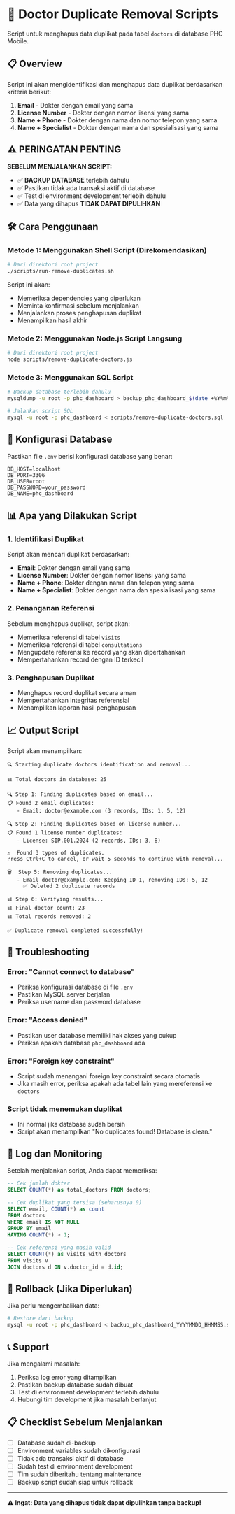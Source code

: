 # 🏥 Doctor Duplicate Removal Scripts

Script untuk menghapus data duplikat pada tabel `doctors` di database PHC Mobile.

## 📋 Overview

Script ini akan mengidentifikasi dan menghapus data duplikat berdasarkan kriteria berikut:
1. **Email** - Dokter dengan email yang sama
2. **License Number** - Dokter dengan nomor lisensi yang sama
3. **Name + Phone** - Dokter dengan nama dan nomor telepon yang sama
4. **Name + Specialist** - Dokter dengan nama dan spesialisasi yang sama

## ⚠️ PERINGATAN PENTING

**SEBELUM MENJALANKAN SCRIPT:**
- ✅ **BACKUP DATABASE** terlebih dahulu
- ✅ Pastikan tidak ada transaksi aktif di database
- ✅ Test di environment development terlebih dahulu
- ✅ Data yang dihapus **TIDAK DAPAT DIPULIHKAN**

## 🛠️ Cara Penggunaan

### Metode 1: Menggunakan Shell Script (Direkomendasikan)

```bash
# Dari direktori root project
./scripts/run-remove-duplicates.sh
```

Script ini akan:
- Memeriksa dependencies yang diperlukan
- Meminta konfirmasi sebelum menjalankan
- Menjalankan proses penghapusan duplikat
- Menampilkan hasil akhir

### Metode 2: Menggunakan Node.js Script Langsung

```bash
# Dari direktori root project
node scripts/remove-duplicate-doctors.js
```

### Metode 3: Menggunakan SQL Script

```bash
# Backup database terlebih dahulu
mysqldump -u root -p phc_dashboard > backup_phc_dashboard_$(date +%Y%m%d_%H%M%S).sql

# Jalankan script SQL
mysql -u root -p phc_dashboard < scripts/remove-duplicate-doctors.sql
```

## 🔧 Konfigurasi Database

Pastikan file `.env` berisi konfigurasi database yang benar:

```env
DB_HOST=localhost
DB_PORT=3306
DB_USER=root
DB_PASSWORD=your_password
DB_NAME=phc_dashboard
```

## 📊 Apa yang Dilakukan Script

### 1. Identifikasi Duplikat
Script akan mencari duplikat berdasarkan:
- **Email**: Dokter dengan email yang sama
- **License Number**: Dokter dengan nomor lisensi yang sama  
- **Name + Phone**: Dokter dengan nama dan telepon yang sama
- **Name + Specialist**: Dokter dengan nama dan spesialisasi yang sama

### 2. Penanganan Referensi
Sebelum menghapus duplikat, script akan:
- Memeriksa referensi di tabel `visits`
- Memeriksa referensi di tabel `consultations`
- Mengupdate referensi ke record yang akan dipertahankan
- Mempertahankan record dengan ID terkecil

### 3. Penghapusan Duplikat
- Menghapus record duplikat secara aman
- Mempertahankan integritas referensial
- Menampilkan laporan hasil penghapusan

## 📈 Output Script

Script akan menampilkan:
```
🔍 Starting duplicate doctors identification and removal...

📊 Total doctors in database: 25

🔍 Step 1: Finding duplicates based on email...
📋 Found 2 email duplicates:
   - Email: doctor@example.com (3 records, IDs: 1, 5, 12)

🔍 Step 2: Finding duplicates based on license number...
📋 Found 1 license number duplicates:
   - License: SIP.001.2024 (2 records, IDs: 3, 8)

⚠️  Found 3 types of duplicates.
Press Ctrl+C to cancel, or wait 5 seconds to continue with removal...

🗑️  Step 5: Removing duplicates...
   - Email doctor@example.com: Keeping ID 1, removing IDs: 5, 12
     ✅ Deleted 2 duplicate records

📊 Step 6: Verifying results...
📊 Final doctor count: 23
📊 Total records removed: 2

✅ Duplicate removal completed successfully!
```

## 🚨 Troubleshooting

### Error: "Cannot connect to database"
- Periksa konfigurasi database di file `.env`
- Pastikan MySQL server berjalan
- Periksa username dan password database

### Error: "Access denied"
- Pastikan user database memiliki hak akses yang cukup
- Periksa apakah database `phc_dashboard` ada

### Error: "Foreign key constraint"
- Script sudah menangani foreign key constraint secara otomatis
- Jika masih error, periksa apakah ada tabel lain yang mereferensi ke `doctors`

### Script tidak menemukan duplikat
- Ini normal jika database sudah bersih
- Script akan menampilkan "No duplicates found! Database is clean."

## 📝 Log dan Monitoring

Setelah menjalankan script, Anda dapat memeriksa:

```sql
-- Cek jumlah dokter
SELECT COUNT(*) as total_doctors FROM doctors;

-- Cek duplikat yang tersisa (seharusnya 0)
SELECT email, COUNT(*) as count 
FROM doctors 
WHERE email IS NOT NULL 
GROUP BY email 
HAVING COUNT(*) > 1;

-- Cek referensi yang masih valid
SELECT COUNT(*) as visits_with_doctors 
FROM visits v 
JOIN doctors d ON v.doctor_id = d.id;
```

## 🔄 Rollback (Jika Diperlukan)

Jika perlu mengembalikan data:

```bash
# Restore dari backup
mysql -u root -p phc_dashboard < backup_phc_dashboard_YYYYMMDD_HHMMSS.sql
```

## 📞 Support

Jika mengalami masalah:
1. Periksa log error yang ditampilkan
2. Pastikan backup database sudah dibuat
3. Test di environment development terlebih dahulu
4. Hubungi tim development jika masalah berlanjut

## 📋 Checklist Sebelum Menjalankan

- [ ] Database sudah di-backup
- [ ] Environment variables sudah dikonfigurasi
- [ ] Tidak ada transaksi aktif di database
- [ ] Sudah test di environment development
- [ ] Tim sudah diberitahu tentang maintenance
- [ ] Backup script sudah siap untuk rollback

---

**⚠️ Ingat: Data yang dihapus tidak dapat dipulihkan tanpa backup!**
